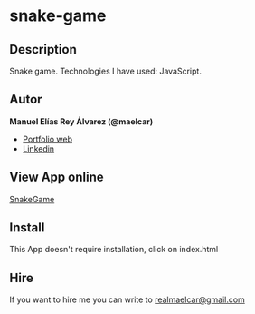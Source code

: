 # snake-game

## Description
Snake game. Technologies I have used: JavaScript.


## Autor
**Manuel Elías Rey Álvarez (@maelcar)**

* [Portfolio web]()
* [Linkedin]()

## View App online
[SnakeGame]()



## Install
This App doesn't require installation, click on index.html


## Hire
If you want to hire me you can write to realmaelcar@gmail.com
